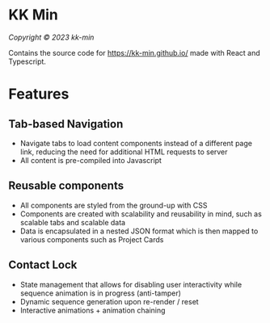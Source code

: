 # KK Min
_Copyright © 2023 kk-min_

Contains the source code for https://kk-min.github.io/ made with React and Typescript.

# Features

## Tab-based Navigation

- Navigate tabs to load content components instead of a different page link, reducing the need for additional HTML requests to server
- All content is pre-compiled into Javascript 

## Reusable components

- All components are styled from the ground-up with CSS
- Components are created with scalability and reusability in mind, such as scalable tabs and scalable data
- Data is encapsulated in a nested JSON format which is then mapped to various components such as Project Cards

## Contact Lock

- State management that allows for disabling user interactivity while sequence animation is in progress (anti-tamper)
- Dynamic sequence generation upon re-render / reset
- Interactive animations + animation chaining
